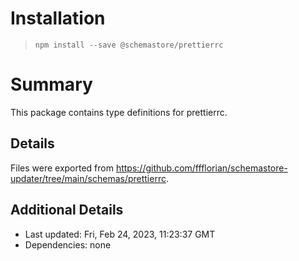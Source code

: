 # Installation
> `npm install --save @schemastore/prettierrc`

# Summary
This package contains type definitions for prettierrc.

## Details
Files were exported from https://github.com/ffflorian/schemastore-updater/tree/main/schemas/prettierrc.

## Additional Details
* Last updated: Fri, Feb 24, 2023, 11:23:37 GMT
* Dependencies: none
